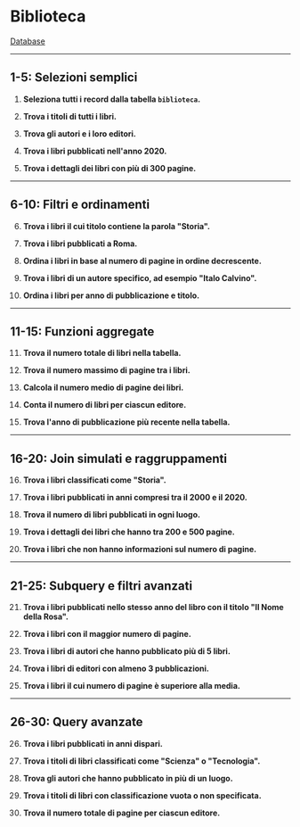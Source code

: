 # Biblioteca

[Database](../../09_data/biblioteca/biblioteca.sql)

---

## **1-5: Selezioni semplici**

1. **Seleziona tutti i record dalla tabella `biblioteca`.**

2. **Trova i titoli di tutti i libri.**

3. **Trova gli autori e i loro editori.**

4. **Trova i libri pubblicati nell'anno 2020.**

5. **Trova i dettagli dei libri con più di 300 pagine.**

---

## **6-10: Filtri e ordinamenti**

6. **Trova i libri il cui titolo contiene la parola "Storia".**

7. **Trova i libri pubblicati a Roma.**

8. **Ordina i libri in base al numero di pagine in ordine decrescente.**

9. **Trova i libri di un autore specifico, ad esempio "Italo Calvino".**

10. **Ordina i libri per anno di pubblicazione e titolo.**

---

## **11-15: Funzioni aggregate**


11. **Trova il numero totale di libri nella tabella.**

12. **Trova il numero massimo di pagine tra i libri.**

13. **Calcola il numero medio di pagine dei libri.**

14. **Conta il numero di libri per ciascun editore.**

15. **Trova l'anno di pubblicazione più recente nella tabella.**

---

## **16-20: Join simulati e raggruppamenti**
16. **Trova i libri classificati come "Storia".**

17. **Trova i libri pubblicati in anni compresi tra il 2000 e il 2020.**

18. **Trova il numero di libri pubblicati in ogni luogo.**

19. **Trova i dettagli dei libri che hanno tra 200 e 500 pagine.**

20. **Trova i libri che non hanno informazioni sul numero di pagine.**

---

## **21-25: Subquery e filtri avanzati**

21. **Trova i libri pubblicati nello stesso anno del libro con il titolo "Il Nome della Rosa".**

22. **Trova i libri con il maggior numero di pagine.**

23. **Trova i libri di autori che hanno pubblicato più di 5 libri.**

24. **Trova i libri di editori con almeno 3 pubblicazioni.**

25. **Trova i libri il cui numero di pagine è superiore alla media.**

---

## **26-30: Query avanzate**

26. **Trova i libri pubblicati in anni dispari.**

27. **Trova i titoli di libri classificati come "Scienza" o "Tecnologia".**

28. **Trova gli autori che hanno pubblicato in più di un luogo.**

29. **Trova i titoli di libri con classificazione vuota o non specificata.**

30. **Trova il numero totale di pagine per ciascun editore.**
